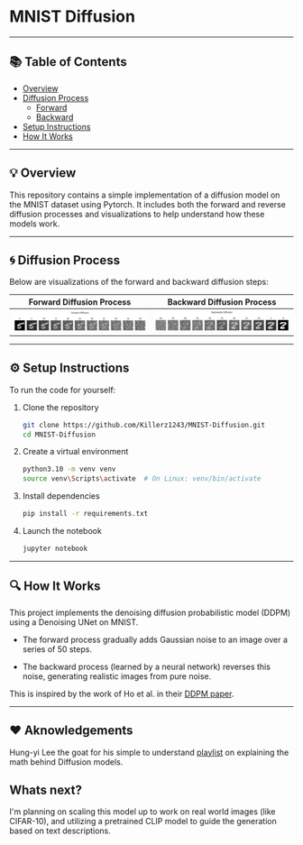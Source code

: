 # MNIST Diffusion
---

## 📚 Table of Contents

- [Overview](#overview)
- [Diffusion Process](#diffusion-process)
  - [Forward](#forward-diffusion-process)
  - [Backward](#backward-diffusion-process)
- [Setup Instructions](#setup-instructions)
- [How It Works](#how-it-works)

---

## 💡 Overview

This repository contains a simple implementation of a diffusion model on the MNIST dataset using Pytorch. It includes both the forward and reverse diffusion processes and visualizations to help understand how these models work.

---

## 🌀 Diffusion Process

Below are visualizations of the forward and backward diffusion steps:

| Forward Diffusion Process                        | Backward Diffusion Process                          |
| :----------------------------------------------: | :-------------------------------------------------: |
| ![Forward Diffusion process](images/forward.png) | ![Backwards Diffusion process](images/backward.png) |

---

## ⚙️ Setup Instructions

To run the code for yourself:

1. Clone the repository  
    ```bash
    git clone https://github.com/Killerz1243/MNIST-Diffusion.git
    cd MNIST-Diffusion
    ```

2. Create a virtual environment
    ```bash
    python3.10 -m venv venv
    source venv\Scripts\activate  # On Linux: venv/bin/activate
    ```

3. Install dependencies
    ```bash
    pip install -r requirements.txt
    ```

4. Launch the notebook
    ```bash
    jupyter notebook
    ```

---

## 🔍 How It Works
This project implements the denoising diffusion probabilistic model (DDPM) using a Denoising UNet on MNIST.

- The forward process gradually adds Gaussian noise to an image over a series of 50 steps.

- The backward process (learned by a neural network) reverses this noise, generating realistic images from pure noise.

This is inspired by the work of Ho et al. in their [DDPM paper](https://arxiv.org/abs/2006.11239).

--- 

## ❤️ Aknowledgements
Hung-yi Lee the goat for his simple to understand [playlist](https://www.youtube.com/playlist?list=PLJV_el3uVTsNi7PgekEUFsyVllAJXRsP-) on explaining the math behind Diffusion models.

## Whats next?
I'm planning on scaling this model up to work on real world images (like CIFAR-10), and utilizing a pretrained CLIP model to guide the generation based on text descriptions.